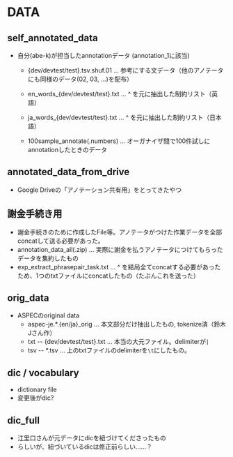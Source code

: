 # DATA

## self_annotated_data
- 自分(abe-k)が担当したannotationデータ (annotation_1に該当)
    - {dev/devtest/test}.tsv.shuf.01 ... 参考にする文データ（他のアノテータにも同様のデータ(02, 03, ...)を配布）
    - en_words_{dev/devtest/test}.txt ... ^ を元に抽出した制約リスト（英語）
    - ja_words_{dev/devtest/test}.txt ... ^ を元に抽出した制約リスト（日本語）

    - 100sample_annotate(.numbers) ... オーガナイザ間で100件試しにannotationしたときのデータ

## annotated_data_from_drive
- Google Driveの「アノテーション共有用」をとってきたやつ

## 謝金手続き用
- 謝金手続きのために作成したFile等。アノテータがつけた作業データを全部concatして送る必要があった。
- annotation_data_all(.zip) ... 実際に謝金を払うアノテータにつけてもらったデータを集約したもの
- exp_extract_phrasepair_task.txt ... ^ を結局全てconcatする必要があったため、1つのtxtファイルにconcatしたもの（たぶんこれを送った）

## orig_data
- ASPECのoriginal data 
    - aspec-je.*.{en/ja}_orig ... 本文部分だけ抽出したもの, tokenize済（鈴木Jさん作）
    - txt -- {dev/devtest/test}.txt ... 本当の大元ファイル。delimiterが`|`
    - tsv -- *.tsv ... 上のtxtファイルのdelimiterを`\t`にしたもの。

## dic / vocabulary
- dictionary file
- 変更後がdic?

## dic_full
- 江里口さんが元データにdicを紐づけてくださったもの
- らしいが、紐づいているdicは修正前らしい......？
